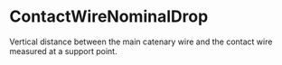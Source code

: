 ContactWireNominalDrop
======================

Vertical distance between the main catenary wire and the contact wire measured at a support point.
